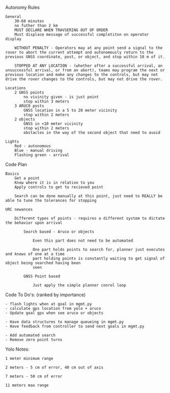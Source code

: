 Autonomy Rules
        
    General
        30-60 minutes 
        no futher than 2 km 
        MUST DECLARE WHEN TRAVSERING OUT OF ORDER
        Must displace message of successful completiton on operator display

        WITHOUT PENALTY - Operators may at any point send a signal to the rover to abort the current attempt and autonomously return to the previous GNSS coordinate, post, or object, and stop within 10 m of it.

        STOPPED AT ANY LOCATION - (whether after a successful arrival, an unsuccessful arrival, or from an abort), teams may program the next or previous location and make any changes to the controls, but may not drive the rover changes to the controls, but may not drive the rover.
        
    Locations
        2 GNSS points
            no vivinity given - is just point
            stop within 3 meters
        3 ARUCO posts
            GNSS location in a 5 to 20 meter vicinity
            stop within 2 meters
        2 objects
            GNSS in <10 meter vicinity
            stop within 2 meters
            obstacles in the way of the second object that need to avoid 

    Lights
        Red - autonomous
        Blue - manual driving 
        Flashing green - arrival 
        
    
Code Plan

    Basics
        Get a point
        Know where it is in relation to you
        Apply controls to get to recieved point

        Search can be done manually at this point, just need to REALLY be able to tune the tolerances for stopping

    URC newances
        
        Different types of points - requires a different system to dictate the behavior upon arrival
            
            Search based - Aruco or objects 
                
                Even this part does not need to be automated 
                
                One part holds points to search for, planner just executes and knows of one at a time
                part holding points is constantly waiting to get signal of object being searched having been 
                seen 
            
            GNSS Point based
                
                Just apply the simple planner conrol loop


Code To Do's:
    (ranked by importance)

    - flash lights when at goal in mgmt.py
    - calculate gps location from yolo + aruco 
    - Update goal gps when see aruco or objects

    - Have data structures to manage queueing in mgmt.py
    - Have feedback from controller to send next goals in mgmt.py

    - Add automated search
    - Remove zero point turns

Yolo Notes:

    1 meter minimum range

    2 meters - 5 cm of error, 40 cm out of axis 
    
    7 meters - 50 cm of error 

    11 meters max range 

    


                

